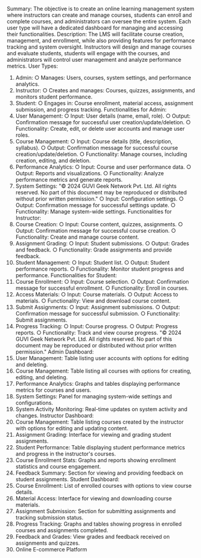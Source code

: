 Summary: The objective is to create an online learning management system where instructors 
can create and manage courses, students can enroll and complete courses, and administrators 
can oversee the entire system. Each user type will have a dedicated dashboard for managing 
and accessing their functionalities. 
Description: The LMS will facilitate course creation, management, and enrollment, while also 
providing features for performance tracking and system oversight. Instructors will design and 
manage courses and evaluate students, students will engage with the courses, and 
administrators will control user management and analyze performance metrics. 
User Types: 
1. Admin: 
○ Manages: Users, courses, system settings, and performance analytics. 
2. Instructor: 
○ Creates and manages: Courses, quizzes, assignments, and monitors student 
performance. 
3. Student: 
○ Engages in: Course enrollment, material access, assignment submission, and 
progress tracking. 
Functionalities for Admin: 
1. User Management: 
○ Input: User details (name, email, role). 
○ Output: Confirmation message for successful user creation/update/deletion. 
○ Functionality: Create, edit, or delete user accounts and manage user roles. 
2. Course Management: 
○ Input: Course details (title, description, syllabus). 
○ Output: Confirmation message for successful course creation/update/deletion. 
○ Functionality: Manage courses, including creation, editing, and deletion. 
3. Performance Analytics: 
○ Input: Course and user performance data. 
○ Output: Reports and visualizations. 
○ Functionality: Analyze performance metrics and generate reports. 
4. System Settings: 
"© 2024 GUVI Geek Network Pvt. Ltd. All rights reserved. No part of this document may be 
reproduced or distributed without prior written permission." 
○ Input: Configuration settings. 
○ Output: Confirmation message for successful settings update. 
○ Functionality: Manage system-wide settings. 
Functionalities for Instructor: 
1. Course Creation: 
○ Input: Course content, quizzes, assignments. 
○ Output: Confirmation message for successful course creation. 
○ Functionality: Create and manage course content. 
2. Assignment Grading: 
○ Input: Student submissions. 
○ Output: Grades and feedback. 
○ Functionality: Grade assignments and provide feedback. 
3. Student Management: 
○ Input: Student list. 
○ Output: Student performance reports. 
○ Functionality: Monitor student progress and performance. 
Functionalities for Student: 
1. Course Enrollment: 
○ Input: Course selection. 
○ Output: Confirmation message for successful enrollment. 
○ Functionality: Enroll in courses. 
2. Access Materials: 
○ Input: Course materials. 
○ Output: Access to materials. 
○ Functionality: View and download course content. 
3. Submit Assignments: 
○ Input: Assignment submissions. 
○ Output: Confirmation message for successful submission. 
○ Functionality: Submit assignments. 
4. Progress Tracking: 
○ Input: Course progress. 
○ Output: Progress reports. 
○ Functionality: Track and view course progress. 
"© 2024 GUVI Geek Network Pvt. Ltd. All rights reserved. No part of this document may be 
reproduced or distributed without prior written permission." 
Admin Dashboard: 
1. User Management: Table listing user accounts with options for editing and deleting. 
2. Course Management: Table listing all courses with options for creating, editing, and 
deleting. 
3. Performance Analytics: Graphs and tables displaying performance metrics for courses 
and users. 
4. System Settings: Panel for managing system-wide settings and configurations. 
5. System Activity Monitoring: Real-time updates on system activity and changes. 
Instructor Dashboard: 
1. Course Management: Table listing courses created by the instructor with options for 
editing and updating content. 
2. Assignment Grading: Interface for viewing and grading student assignments. 
3. Student Performance: Table displaying student performance metrics and progress in 
the instructor's courses. 
4. Course Enrollment Stats: Graphs and reports showing enrollment statistics and course 
engagement. 
5. Feedback Summary: Section for viewing and providing feedback on student 
assignments. 
Student Dashboard: 
1. Course Enrollment: List of enrolled courses with options to view course details. 
2. Material Access: Interface for viewing and downloading course materials. 
3. Assignment Submission: Section for submitting assignments and tracking submission 
status. 
4. Progress Tracking: Graphs and tables showing progress in enrolled courses and 
assignments completed. 
5. Feedback and Grades: View grades and feedback received on assignments and 
quizzes. 
2. Online E-commerce Platform

